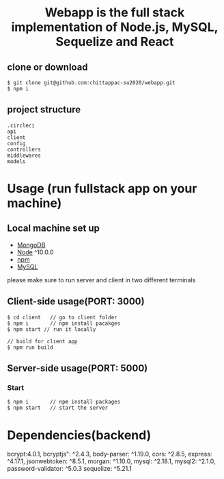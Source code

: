 <h1 align="center">
Webapp is the full stack implementation of Node.js, MySQL, Sequelize and React
</h1>

## clone or download
```terminal
$ git clone git@github.com:chittappac-su2020/webapp.git
$ npm i
```

## project structure
```terminal
.circleci
api
client
config
controllers
middlewares
models
```

# Usage (run fullstack app on your machine)

## Local machine set up
- [MongoDB](https://gist.github.com/nrollr/9f523ae17ecdbb50311980503409aeb3)
- [Node](https://nodejs.org/en/download/) ^10.0.0
- [npm](https://nodejs.org/en/download/package-manager/)
- [MySQL](https://www.mysql.com/downloads/)

please make sure to run server and client in two different terminals

## Client-side usage(PORT: 3000)
```terminal
$ cd client   // go to client folder
$ npm i       // npm install pacakges
$ npm start // run it locally

// build for client app
$ npm run build 
```

## Server-side usage(PORT: 5000)

### Start

```terminal
$ npm i       // npm install packages
$ npm start   // start the server
```

# Dependencies(backend)
bcrypt:4.0.1,
bcryptjs": ^2.4.3,
body-parser: ^1.19.0,
cors: ^2.8.5,
express: ^4.17.1,
jsonwebtoken: ^8.5.1,
morgan: ^1.10.0,
mysql: ^2.18.1,
mysql2: ^2.1.0,
password-validator: ^5.0.3
sequelize: ^5.21.1
